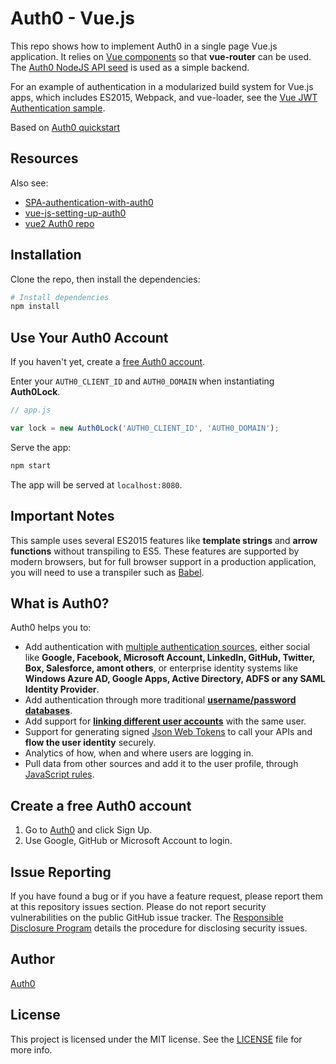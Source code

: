 # Auth0 - Vue.js

This repo shows how to implement Auth0 in a single page Vue.js application. It relies on [Vue components](http://vuejs.org/guide/components.html) so that **vue-router** can be used. The [Auth0 NodeJS API seed](https://github.com/auth0/node-auth0/tree/master/examples/nodejs-api) is used as a simple backend.

For an example of authentication in a modularized build system for Vue.js apps, which includes ES2015, Webpack, and vue-loader, see the [Vue JWT Authentication sample](https://github.com/auth0/vue-jwt-authentication).

Based on [Auth0 quickstart](https://manage.auth0.com/#/clients/VG-HOgBHOnmXnkcXzgW0K3axOqGY5R4b/quickstart)

## Resources

Also see:

- [SPA-authentication-with-auth0](https://glebbahmutov.com/blog/SPA-authentication-with-auth0/)
- [vue-js-setting-up-auth0](https://medium.com/@bradfmd/vue-js-setting-up-auth0-6eb26cbbc48a)
- [vue2 Auth0 repo](https://github.com/bradfmd/vuesetup-auth0)

## Installation

Clone the repo, then install the dependencies:

```bash
# Install dependencies
npm install
```

## Use Your Auth0 Account

If you haven't yet, create a [free Auth0 account](https://auth0.com/signup).

Enter your `AUTH0_CLIENT_ID` and `AUTH0_DOMAIN` when instantiating **Auth0Lock**.

```js
// app.js

var lock = new Auth0Lock('AUTH0_CLIENT_ID', 'AUTH0_DOMAIN');
```

Serve the app:

```bash
npm start
```

The app will be served at `localhost:8080`.

## Important Notes

This sample uses several ES2015 features like **template strings** and **arrow functions** without transpiling to ES5. These features are supported by modern browsers, but for full browser support in a production application, you will need to use a transpiler such as [Babel](https://babeljs.io/).

## What is Auth0?

Auth0 helps you to:

* Add authentication with [multiple authentication sources](https://docs.auth0.com/identityproviders), either social like **Google, Facebook, Microsoft Account, LinkedIn, GitHub, Twitter, Box, Salesforce, amont others**, or enterprise identity systems like **Windows Azure AD, Google Apps, Active Directory, ADFS or any SAML Identity Provider**.
* Add authentication through more traditional **[username/password databases](https://docs.auth0.com/mysql-connection-tutorial)**.
* Add support for **[linking different user accounts](https://docs.auth0.com/link-accounts)** with the same user.
* Support for generating signed [Json Web Tokens](https://docs.auth0.com/jwt) to call your APIs and **flow the user identity** securely.
* Analytics of how, when and where users are logging in.
* Pull data from other sources and add it to the user profile, through [JavaScript rules](https://docs.auth0.com/rules).

## Create a free Auth0 account

1. Go to [Auth0](https://auth0.com/signup) and click Sign Up.
2. Use Google, GitHub or Microsoft Account to login.

## Issue Reporting

If you have found a bug or if you have a feature request, please report them at this repository issues section. Please do not report security vulnerabilities on the public GitHub issue tracker. The [Responsible Disclosure Program](https://auth0.com/whitehat) details the procedure for disclosing security issues.

## Author

[Auth0](auth0.com)

## License

This project is licensed under the MIT license. See the [LICENSE](LICENSE) file for more info.
